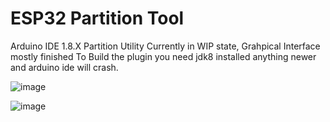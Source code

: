 # ESP32 Partition Tool
 Arduino IDE 1.8.X Partition Utility
Currently in WIP state, Grahpical Interface mostly finished
To Build the plugin you need jdk8 installed anything newer and arduino ide will crash. 

![image](https://github.com/serifpersia/esp32partitiontool/assets/62844718/8724d57c-ebb5-404f-97f1-fe09134f53b5)

![image](https://github.com/serifpersia/esp32partitiontool/assets/62844718/8c008dca-ccf8-467c-ae6f-fc2ac45e16cf)
